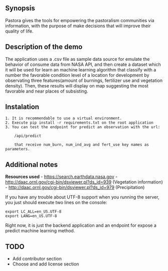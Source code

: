 ## Synopsis

Pastora gives the tools for empowering the pastoralism communities via information, with the purpose of make decisions that will improve their quality of life.

## Description of the demo

The application uses a .csv file as sample data source for emulate the behavior of consume data from NASA API, and then create a dataset which it will be used for learn an machine learning algorithm that classify with a number the favorable condition level of a location for development by observating three features(amount of burnings, fertilizer use and vegetation density). Then, these results will display on map suggesting the most favorable and near places of subsisting.

## Instalation

	1. It is recommendable to use a virtual environment.
	2. Execute pip install -r requirements.txt on the root application
	3. You can test the endpoint for predict an observation with the url:

		/api/predict

		that receive num_burn, num_ind_avg and fert_use key names as parameters.

## Additional notes
   **Resources used**
	- https://search.earthdata.nasa.gov
	- http://daac.ornl.gov/cgi-bin/dsviewer.pl?ds_id=939 (Vegetation information)
	- http://daac.ornl.gov/cgi-bin/dsviewer.pl?ds_id=979 (Precipitation)

   If you have any trouble about UTF-8 support when you running the server, you just should execute two lines on the console:
   	
   	export LC_ALL=en_US.UTF-8
	export LANG=en_US.UTF-8

   Right now, it is just the backend application and an endpoint for expose a predict machine learning method.

## TODO
- Add contributor section
- Choose and add license section

